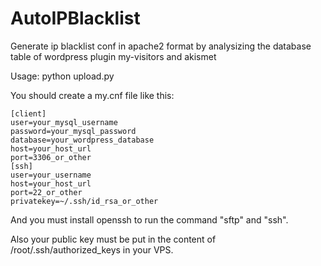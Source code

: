 AutoIPBlacklist
===============

Generate ip blacklist conf in apache2 format by analysizing the database table of wordpress plugin my-visitors and akismet

Usage:
	python upload.py

You should create a my.cnf file like this:

	[client]
	user=your_mysql_username
	password=your_mysql_password
	database=your_wordpress_database
	host=your_host_url
	port=3306_or_other
	[ssh]
	user=your_username
	host=your_host_url
	port=22_or_other
	privatekey=~/.ssh/id_rsa_or_other


And you must install openssh to run the command "sftp" and "ssh".

Also your public key must be put in the content of /root/.ssh/authorized_keys in your VPS.
